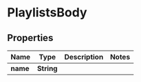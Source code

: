 # PlaylistsBody

## Properties
Name | Type | Description | Notes
------------ | ------------- | ------------- | -------------
**name** | **String** |  | 
